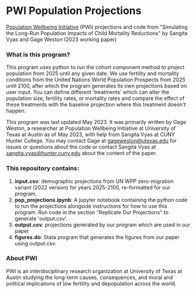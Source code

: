 # PWI Population Projections

[Population Wellbeing Initiative](https://sites.utexas.edu/pwi/) (PWI) projections and code from "Simulating the Long-Run Population Impacts of Child Mortality Reductions" by Sangita Vyas and Gage Weston (2023 working paper)

### What is this program?

This program uses python to run the cohort component method to project population from 2025 until any given date. We use fertility and mortality conditions from the United Nations World Population Prospects from 2025 until 2100, after which the program generates its own projections based on user input. You can define different 'treatments' which can alter the population size, fertility rates, or mortality rates and compare the effect of these treatments with the baseline projection where this treatment doesn't happen. 

This program was last updated May 2023. It was primarily written by Gage Weston, a researcher at Population Wellbeing Initiative at University of Texas at Austin as of May 2023, with help from Sangita Vyas at CUNY Hunter College. You may contact Gage at gageweston@utexas.edu for issues or questions about the code or contact Sangita Vyas at sangita.vyas@hunter.cuny.edu about the content of the paper.

### This repository contains:

1. **input.csv**: demographic projections from UN WPP zero-migration variant (2022 version) for years 2025-2100, re-formatted for our program.
2. **pop_projections.ipynb**: A jupyter notebook containing the python code to run the projections alongside instructions for how to use this program. Run code in the section "Replicate Our Projections" to generate 'output.csv'.
3. **output.csv**: projections generated by our program which are used in our paper
4. **figures.do**: Stata program that generates the figures from our paper using output.csv.

### About PWI

PWI is an interdisciplinary research organization at University of Texas at Austin studying the long-term causes, consequences, and moral and political implications of low fertility and depopulation across the world.
